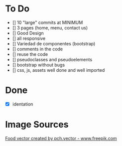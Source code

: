 # To Do

- [] 10 "large" commits at MINIMUM
- [] 3 pages (home, menu, contact us)
- [] Good Design
- [] all responsive
- [] Variedad de componentes (bootstrap)
- [] comments in the code
- [] reuse the code
- [] pseudoclasses and pseudoelements
- [] bootstrap without bugs
- [] css, js, assets well done and well imported

# Done
- [x] identation

# Image Sources

<a href="https://www.freepik.com/vectors/food">Food vector created by pch.vector - www.freepik.com</a>